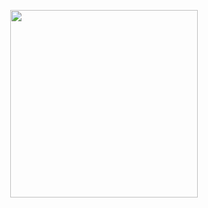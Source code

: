 <p align="center"><a href="https://dashboard.heroku.com/new?template=https%3A%2F%2Fgithub.com%2Fsubhichiku%2FAuto-Accept-Telegram-Bot4"><img src="https://img.shields.io/badge/Deploy%20To%20Heroku-hotpink?style=for-the-badge&logo=heroku" width="300"/></a></p>
